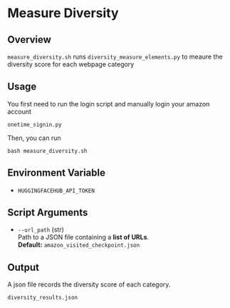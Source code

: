 # Measure Diversity

## Overview
`measure_diversity.sh` runs `diversity_measure_elements.py` to meaure the diversity score for each webpage category


## Usage


You first need to run the login script and manually login your amazon account

```
onetime_signin.py
```

Then, you can run

```
bash measure_diversity.sh
```

## Environment Variable
- `HUGGINGFACEHUB_API_TOKEN`


## Script Arguments
- `--url_path` (str)  
  Path to a JSON file containing a **list of URLs**.  
  **Default:** `amazon_visited_checkpoint.json`

## Output

A json file records the diversity score of each category.

```
diversity_results.json
```